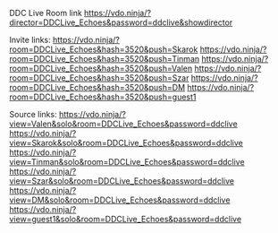 
DDC Live Room link
https://vdo.ninja/?director=DDCLive_Echoes&password=ddclive&showdirector

Invite links:
https://vdo.ninja/?room=DDCLive_Echoes&hash=3520&push=Skarok
https://vdo.ninja/?room=DDCLive_Echoes&hash=3520&push=Tinman
https://vdo.ninja/?room=DDCLive_Echoes&hash=3520&push=Valen
https://vdo.ninja/?room=DDCLive_Echoes&hash=3520&push=Szar
https://vdo.ninja/?room=DDCLive_Echoes&hash=3520&push=DM
https://vdo.ninja/?room=DDCLive_Echoes&hash=3520&push=guest1

Source links:
https://vdo.ninja/?view=Valen&solo&room=DDCLive_Echoes&password=ddclive
https://vdo.ninja/?view=Skarok&solo&room=DDCLive_Echoes&password=ddclive
https://vdo.ninja/?view=Tinman&solo&room=DDCLive_Echoes&password=ddclive
https://vdo.ninja/?view=Szar&solo&room=DDCLive_Echoes&password=ddclive
https://vdo.ninja/?view=DM&solo&room=DDCLive_Echoes&password=ddclive
https://vdo.ninja/?view=guest1&solo&room=DDCLive_Echoes&password=ddclive